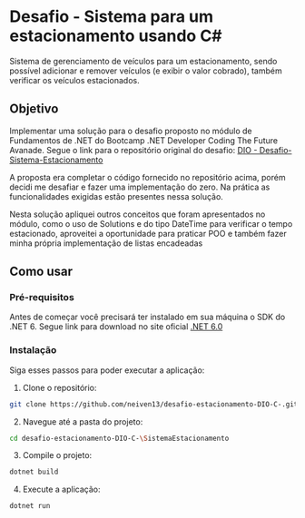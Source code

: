 # Desafio - Sistema para um estacionamento usando C#
Sistema de gerenciamento de veículos para um estacionamento, sendo possível adicionar e remover veículos (e exibir o valor cobrado), também verificar os veículos estacionados.
## Objetivo
Implementar uma solução para o desafio proposto no módulo de Fundamentos de .NET do Bootcamp .NET Developer Coding The Future Avanade.
Segue o link para o repositório original do desafio: [DIO - Desafio-Sistema-Estacionamento](https://github.com/digitalinnovationone/trilha-net-fundamentos-desafio/tree/main)

A proposta era completar o código fornecido no repositório acima, porém decidi me desafiar e fazer uma implementação do zero. Na prática as funcionalidades exigidas estão presentes nessa solução.

Nesta solução apliquei outros conceitos que foram apresentados no módulo, como o uso de Solutions e do tipo DateTime para verificar o tempo estacionado, aproveitei a oportunidade para praticar POO e também fazer minha própria implementação de listas encadeadas

## Como usar

### Pré-requisitos
Antes de começar você precisará ter instalado em sua máquina o SDK do .NET 6.
Segue link para download no site oficial [.NET 6.0](https://dotnet.microsoft.com/pt-br/download/dotnet/6.0)

### Instalação 

Siga esses passos para poder executar a aplicação:

1. Clone o repositório:
```bash
git clone https://github.com/neiven13/desafio-estacionamento-DIO-C-.git
```
2. Navegue até a pasta do projeto:
```bash
cd desafio-estacionamento-DIO-C-\SistemaEstacionamento
```
3. Compile o projeto:
```bash
dotnet build
```
4. Execute a aplicação:
```bash
dotnet run
```